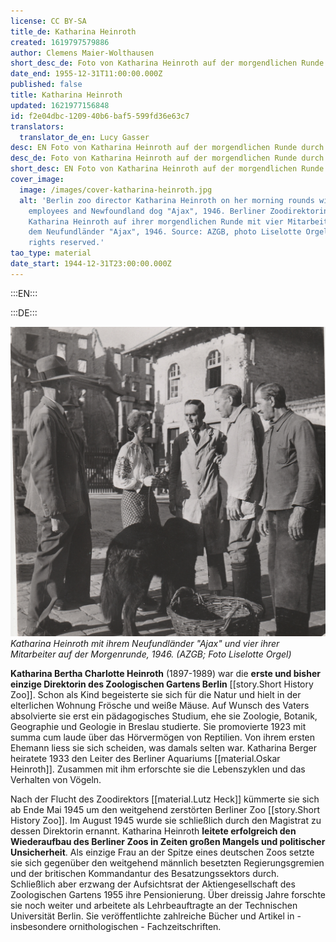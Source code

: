 ```yaml
---
license: CC BY-SA
title_de: Katharina Heinroth
created: 1619797579886
author: Clemens Maier-Wolthausen
short_desc_de: Foto von Katharina Heinroth auf der morgendlichen Runde durch den Zoo
date_end: 1955-12-31T11:00:00.000Z
published: false
title: Katharina Heinroth
updated: 1621977156848
id: f2e04dbc-1209-40b6-baf5-599fd36e63c7
translators:
  translator_de_en: Lucy Gasser
desc: EN Foto von Katharina Heinroth auf der morgendlichen Runde durch den Zoo
desc_de: Foto von Katharina Heinroth auf der morgendlichen Runde durch den Zoo
short_desc: EN Foto von Katharina Heinroth auf der morgendlichen Runde durch den Zoo
cover_image:
  image: /images/cover-katharina-heinroth.jpg
  alt: 'Berlin zoo director Katharina Heinroth on her morning rounds with four
    employees and Newfoundland dog "Ajax", 1946. Berliner Zoodirektorin
    Katharina Heinroth auf ihrer morgendlichen Runde mit vier Mitarbeitern und
    dem Neufundländer "Ajax", 1946. Source: AZGB, photo Liselotte Orgel. All
    rights reserved.'
tao_type: material
date_start: 1944-12-31T23:00:00.000Z
---
```


:::EN:::


:::DE:::

![Vier Männer, eine Frau und ein Hund](images\cmw\Heinroth_Morgenrunde_1946_LiselotteOrgel_S_3_63.jpg)
_Katharina Heinroth mit ihrem Neufundländer "Ajax" und vier ihrer Mitarbeiter auf der Morgenrunde, 1946. (AZGB; Foto Liselotte Orgel)_

**Katharina Bertha Charlotte Heinroth** (1897-1989) war die **erste und bisher einzige Direktorin des Zoologischen Gartens Berlin** [[story.Short History Zoo]]. Schon als Kind begeisterte sie sich für die Natur und hielt in der elterlichen Wohnung Frösche und weiße Mäuse. Auf Wunsch des Vaters absolvierte sie erst ein pädagogisches Studium, ehe sie Zoologie, Botanik, Geographie und Geologie in Breslau studierte. Sie promovierte 1923 mit summa cum laude über das Hörvermögen von Reptilien. Von ihrem ersten Ehemann liess sie sich scheiden, was damals selten war. Katharina Berger heiratete 1933 den Leiter des Berliner Aquariums [[material.Oskar Heinroth]]. Zusammen mit ihm erforschte sie die Lebenszyklen und das Verhalten von Vögeln.

Nach der Flucht des Zoodirektors [[material.Lutz Heck]] kümmerte sie sich ab Ende Mai 1945 um den weitgehend zerstörten Berliner Zoo [[story.Short History Zoo]]. Im August 1945 wurde sie schließlich durch den Magistrat zu dessen Direktorin ernannt. Katharina Heinroth **leitete erfolgreich den Wiederaufbau des Berliner Zoos in Zeiten großen Mangels und politischer Unsicherheit**. Als einzige Frau an der Spitze eines deutschen Zoos setzte sie sich gegenüber den weitgehend männlich besetzten Regierungsgremien und der britischen Kommandantur des Besatzungssektors durch. Schließlich aber erzwang der Aufsichtsrat der Aktiengesellschaft des Zoologischen Gartens 1955 ihre Pensionierung. Über dreissig Jahre forschte sie noch weiter und arbeitete als Lehrbeauftragte an der Technischen Universität Berlin. Sie veröffentlichte zahlreiche Bücher und Artikel in - insbesondere ornithologischen - Fachzeitschriften.